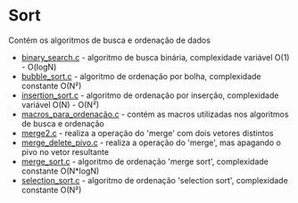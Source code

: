 # Sort
Contém os algoritmos de busca e ordenação de dados  
- [binary_search.c](https://github.com/Eduard0803/EDA-1/blob/main/Sort/binary_search.c) - algoritmo de busca binária, complexidade variável O(1) - O(logN)
- [bubble_sort.c](https://github.com/Eduard0803/EDA-1/blob/main/Sort/bubble_sort.c) - algoritmo de ordenação por bolha, complexidade constante O(N²)
- [insertion_sort.c](https://github.com/Eduard0803/EDA-1/blob/main/Sort/insertion_sort.c) - algoritmo de ordenação por inserção, complexidade variável O(N) - O(N²)
- [macros_para_ordenação.c](https://github.com/Eduard0803/EDA-1/blob/main/Sort/macros%20para%20ordena%C3%A7%C3%A3o.c) - contém as macros utilizadas nos algoritmos de busca e ordenação
- [merge2.c](https://github.com/Eduard0803/EDA-1/blob/main/Sort/merge2.c) - realiza a operação do 'merge' com dois vetores distintos
- [merge_delete_pivo.c](https://github.com/Eduard0803/EDA-1/blob/main/Sort/merge_delete_pivo.c) - realiza a operação do 'merge', mas apagando o pivo no vetor resultante
- [merge_sort.c](https://github.com/Eduard0803/EDA-1/blob/main/Sort/merge_sort.c) - algoritmo de ordenação 'merge sort', complexidade constante O(N*logN)
- [selection_sort.c](https://github.com/Eduard0803/EDA-1/blob/main/Sort/selection_sort.c) - algoritmo de ordenação 'selection sort', complexidade constante O(N²)
